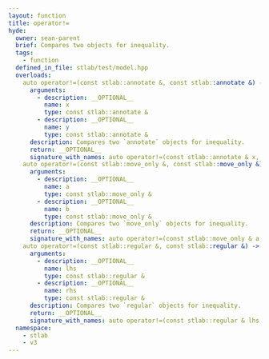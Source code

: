 ```yaml
---
layout: function
title: operator!=
hyde:
  owner: sean-parent
  brief: Compares two objects for inequality.
  tags:
    - function
  defined_in_file: stlab/test/model.hpp
  overloads:
    auto operator!=(const stlab::annotate &, const stlab::annotate &) -> bool:
      arguments:
        - description: __OPTIONAL__
          name: x
          type: const stlab::annotate &
        - description: __OPTIONAL__
          name: y
          type: const stlab::annotate &
      description: Compares two `annotate` objects for inequality.
      return: __OPTIONAL__
      signature_with_names: auto operator!=(const stlab::annotate & x, const stlab::annotate & y) -> bool
    auto operator!=(const stlab::move_only &, const stlab::move_only &) -> bool:
      arguments:
        - description: __OPTIONAL__
          name: a
          type: const stlab::move_only &
        - description: __OPTIONAL__
          name: b
          type: const stlab::move_only &
      description: Compares two `move_only` objects for inequality.
      return: __OPTIONAL__
      signature_with_names: auto operator!=(const stlab::move_only & a, const stlab::move_only & b) -> bool
    auto operator!=(const stlab::regular &, const stlab::regular &) -> bool:
      arguments:
        - description: __OPTIONAL__
          name: lhs
          type: const stlab::regular &
        - description: __OPTIONAL__
          name: rhs
          type: const stlab::regular &
      description: Compares two `regular` objects for inequality.
      return: __OPTIONAL__
      signature_with_names: auto operator!=(const stlab::regular & lhs, const stlab::regular & rhs) -> bool
  namespace:
    - stlab
    - v3
---
```

